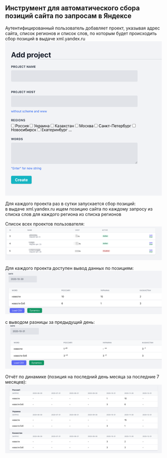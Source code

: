 ## Инструмент для автоматического сбора позиций сайта по запросам в Яндексе
Аутентифицированный пользователь добавляет проект, указывая адрес сайта, список регионов и список слов, по которым будет происходить сбор позиций в выдаче xml.yandex.ru  
![Альтернативный текст](https://raw.githubusercontent.com/vdmkbu/demo_xml_yandex_parser/main/storage/1.png)  

Для каждого проекта раз в сутки запускается сбор позиций:  
в выдаче xml.yandex.ru ищем позицию сайта по каждому запросу из списка слов для каждого региона из списка регионов  

Список всех проектов пользователя:  
![Альтернативный текст](https://raw.githubusercontent.com/vdmkbu/demo_xml_yandex_parser/main/storage/1.5.png)  

Для каждого проекта доступен вывод данных по позициям:  
![Альтернативный текст](https://raw.githubusercontent.com/vdmkbu/demo_xml_yandex_parser/main/storage/2.png)  

с выводом разницы за предыдущий день:  
![Альтернативный текст](https://raw.githubusercontent.com/vdmkbu/demo_xml_yandex_parser/main/storage/3.png)  

Отчёт по динамике (позиция на последний день месяца за последние 7 месяцев):  
![Альтернативный текст](https://raw.githubusercontent.com/vdmkbu/demo_xml_yandex_parser/main/storage/4.png)








